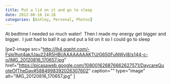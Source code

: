 ```yaml
---
title: Put a lid on it and go to sleep
date: 2012-08-16 14:18
categories: [Ashley, Personal, Photos]
---
```

At bedtime I needed so much water!  Then I made my energy get bigger and bigger.  I just had to ball it up and put a lid on it so I could go to sleep

[pe2-image src="http://lh4.ggpht.com/-Fslp1hot4ak/Uau224R5HBI/AAAAAAAAKTU/G650FuNWyl8/s144-c-o/IMG_20120816_170657.jpg" href="https://picasaweb.google.com/108001626876662627571/DaycareQuoteOfTheDay#5884998392026307602" caption="" type="image" alt="IMG_20120816_170657.jpg" ]
<p class="clear"></p>
